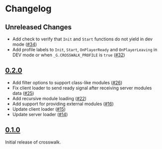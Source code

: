 # Changelog

## Unreleased Changes

* Add check to verify that `Init` and `Start` functions do not yield in dev mode ([#34](https://github.com/seaofvoices/crosswalk/pull/34))
* Add profile labels to `Init`, `Start`, `OnPlayerReady` and `OnPlayerLeaving` in DEV mode or when `_G.CROSSWALK_PROFILE` is `true` ([#32](https://github.com/seaofvoices/crosswalk/pull/32))

## [0.2.0](https://github.com/seaofvoices/crosswalk/releases/tag/v0.2.0)

* Add filter options to support class-like modules ([#26](https://github.com/seaofvoices/crosswalk/pull/26))
* Fix client loader to send ready signal after receiving server modules data ([#25](https://github.com/seaofvoices/crosswalk/pull/25))
* Add recursive module loading ([#22](https://github.com/seaofvoices/crosswalk/pull/22))
* Add support for providing external modules ([#16](https://gitlab.com/seaofvoices/crosswalk/-/merge_requests/16))
* Update client loader ([#15](https://gitlab.com/seaofvoices/crosswalk/-/merge_requests/15))
* Update server loader ([#14](https://gitlab.com/seaofvoices/crosswalk/-/merge_requests/14))

## [0.1.0](https://github.com/seaofvoices/crosswalk/releases/tag/v0.1.0)

Initial release of crosswalk.
